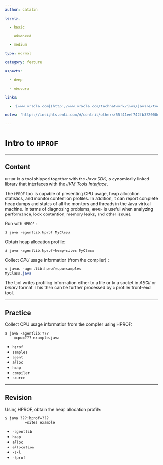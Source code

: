 ```yaml
---
author: catalin

levels:

  - basic

  - advanced

  - medium

type: normal

category: feature

aspects:

  - deep

  - obscura

links:

  - '[www.oracle.com](http://www.oracle.com/technetwork/java/javase/tooldescr-136044.html#gblvj){website}'

notes: 'https://insights.enki.com/#/contrib/others/55f41eef742fb322000e0d7b?search=kha'

---
```


# Intro to `HPROF` 

---
## Content

`HPROF` is a tool shipped together with the *Java SDK*, a dynamically linked library that interfaces with the *JVM Tools Interface*.

The `HPROF` tool is capable of presenting CPU usage, heap allocation statistics, and monitor contention profiles. In addition, it can report complete heap dumps and states of all the monitors and threads in the Java virtual machine. In terms of diagnosing problems, `HPROF` is useful when analyzing performance, lock contention, memory leaks, and other issues.

Run with `HPROF` :
```java
$ java -agentlib:hprof MyClass
```

Obtain heap allocation profile:
```java
$ java -agentlib:hprof=heap=sites MyClass 
```
 

Collect *CPU* usage information (from the compiler) :
```java
$ javac -agentlib:hprof=cpu=samples 
MyClass.java
```

The tool writes profiling information either to a file or to a socket in *ASCII* or *binary* format. This then can be further processed by a profiler front-end tool.

---
## Practice

Collect CPU usage information from the compiler using HPROF:
```
$ java -agentlib:???
    =cpu=??? example.java
```

* `hprof`
* `samples`
* `agent`
* `alloc`
* `heap`
* `compiler`
* `source`

---
## Revision

Using HPROF, obtain the heap allocation profile:
```
$ java ???:hprof=???
         =sites example
```

* `-agentlib`
* `heap`
* `alloc`
* `allocation`
* `-a-l`
* `-hprof`